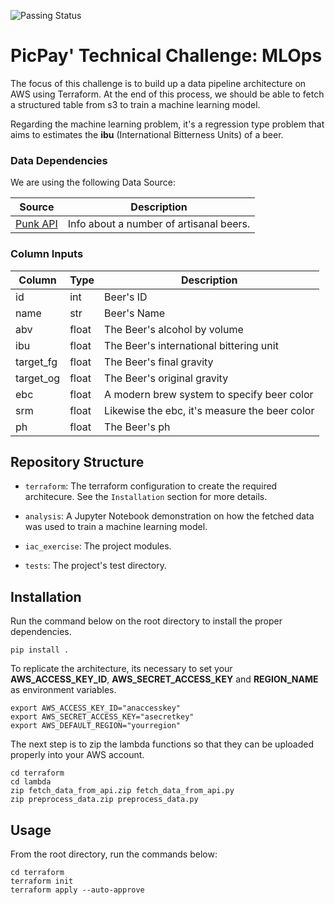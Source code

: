 ![Passing Status](https://github.com/bluegardier/iac_exercise/actions/workflows/github-ci.yml/badge.svg)

# PicPay' Technical Challenge: MLOps

The focus of this challenge is to build up a data pipeline architecture on AWS using Terraform. At the end of this process, we should be able to fetch a structured table from s3 to train a machine learning model.

Regarding the machine learning problem, it's a regression type problem that aims to estimates the **ibu** (International Bitterness Units) of a beer.
### Data Dependencies
We are using the following Data Source:

| Source | Description |
|--------|-------------|
|[Punk API](https://punkapi.com/documentation/v2)| Info about a number of artisanal beers.|------------|

### Column Inputs
| Column | Type | Description |
|--------|------|-------------|
|id|int|Beer's ID|
|name|str|Beer's Name|
|abv|float|The Beer's alcohol by volume|
|ibu|float|The Beer's international bittering unit|
|target_fg|float|The Beer's final gravity|
|target_og|float|The Beer's original gravity|
|ebc|float|A modern brew system to specify beer color|
|srm|float|Likewise the ebc, it's measure the beer color |
|ph|float| The Beer's ph|

## Repository Structure
- ```terraform```: The terraform configuration to create the required architecure. See the ```Installation``` section for more details.

- ```analysis```:  A Jupyter Notebook demonstration on how the fetched data was used to train a machine learning model.

- ```iac_exercise```: The project modules.

- ```tests```: The project's test directory.

## Installation
Run the command below on the root directory to install the proper dependencies.

```
pip install .
```

To replicate the architecture, its necessary to set your **AWS_ACCESS_KEY_ID**, **AWS_SECRET_ACCESS_KEY** and **REGION_NAME** as environment variables.

```
export AWS_ACCESS_KEY_ID="anaccesskey"
export AWS_SECRET_ACCESS_KEY="asecretkey"
export AWS_DEFAULT_REGION="yourregion"
```

The next step is to zip the lambda functions so that they can be uploaded properly into your AWS account.
```
cd terraform
cd lambda
zip fetch_data_from_api.zip fetch_data_from_api.py
zip preprocess_data.zip preprocess_data.py
```

## Usage

From the root directory, run the commands below:

```
cd terraform
terraform init
terraform apply --auto-approve
```




